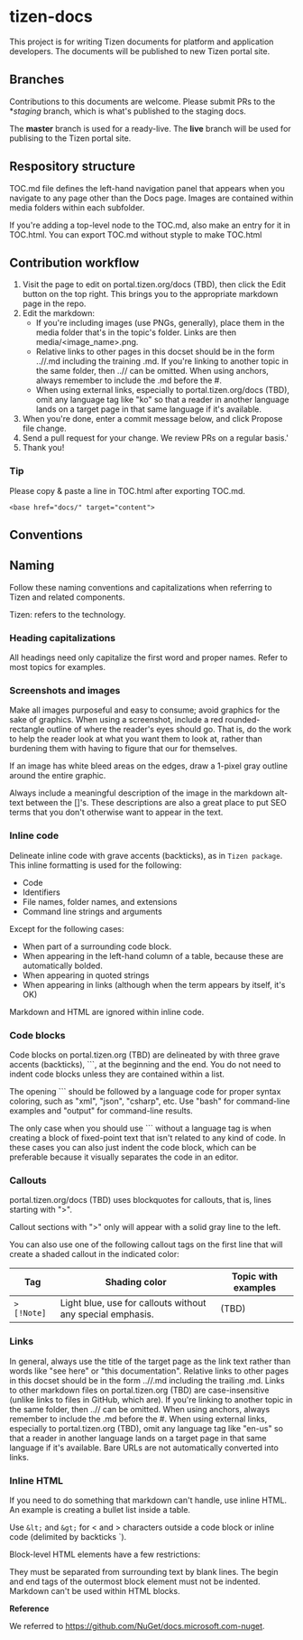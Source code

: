 # tizen-docs

This project is for writing Tizen documents for platform and application developers. The documents will be published to new Tizen portal site.

## Branches
Contributions to this documents are welcome.
Please submit PRs to the **staging* branch, which is what's published to the staging docs.

The **master** branch is used for a ready-live.
The **live** branch will be used for publising to the Tizen portal site.

## Respository structure
TOC.md file defines the left-hand navigation panel that appears when you navigate to any page other than the Docs page.
Images are contained within media folders within each subfolder.


If you're adding a top-level node to the TOC.md, also make an entry for it in TOC.html.
You can export TOC.md without styple to make TOC.html

## Contribution workflow
1. Visit the page to edit on portal.tizen.org/docs (TBD), then click the Edit button on the top right. This brings you to the appropriate markdown page in the repo.
2. Edit the markdown:
    - If you're including images (use PNGs, generally), place them in the media folder that's in the topic's folder. Links are then media/<image_name>.png.
    - Relative links to other pages in this docset should be in the form ../<folder>/<topic-file>.md including the training .md. If you're linking to another topic in the same folder, then ../<folder>/ can be omitted. When using anchors, always remember to include the .md before the #.
    - When using external links, especially to portal.tizen.org/docs (TBD), omit any language tag like "ko" so that a reader in another language lands on a target page in that same language if it's available.
3. When you're done, enter a commit message below, and click Propose file change.
4. Send a pull request for your change. We review PRs on a regular basis.'
5. Thank you!

### Tip
Please copy & paste a line in TOC.html after exporting TOC.md.

```
<base href="docs/" target="content">
```

## Conventions


## Naming

Follow these naming conventions and capitalizations when referring to Tizen and related components.

Tizen: refers to the technology.

### Heading capitalizations

All headings need only capitalize the first word and proper names. Refer to most topics for examples.



### Screenshots and images

Make all images purposeful and easy to consume; avoid graphics for the sake of graphics. When using a screenshot, include a red rounded-rectangle outline of where the reader's eyes should go. That is, do the work to help the reader look at what you want them to look at, rather than burdening them with having to figure that our for themselves.

If an image has white bleed areas on the edges, draw a 1-pixel gray outline around the entire graphic.

Always include a meaningful description of the image in the markdown alt-text between the []'s. These descriptions are also a great place to put SEO terms that you don't otherwise want to appear in the text.

### Inline code

Delineate inline code with grave accents (backticks), as in `Tizen package`. This inline formatting is used for the following:

- Code
- Identifiers
- File names, folder names, and extensions
- Command line strings and arguments

Except for the following cases:

- When part of a surrounding code block.
- When appearing in the left-hand column of a table, because these are automatically bolded.
- When appearing in quoted strings
- When appearing in links (although when the term appears by itself, it's OK)

Markdown and HTML are ignored within inline code.


### Code blocks

Code blocks on portal.tizen.org (TBD) are delineated by with three grave accents (backticks), ```, at the beginning and the end. You do not need to indent code blocks unless they are contained within a list.

The opening ``` should be followed by a language code for proper syntax coloring, such as "xml", "json", "csharp", etc. Use "bash" for command-line examples and "output" for command-line results.

The only case when you should use ``` without a language tag is when creating a block of fixed-point text that isn't related to any kind of code. In these cases you can also just indent the code block, which can be preferable because it visually separates the code in an editor.

### Callouts

portal.tizen.org/docs (TBD) uses blockquotes for callouts, that is, lines starting with ">".

Callout sections with ">" only will appear with a solid gray line to the left.

You can also use one of the following callout tags on the first line that will create a shaded callout in the indicated color:

| Tag | Shading color | Topic with examples |
| --- | --- | --- |
| `> [!Note]` | Light blue, use for callouts without any special emphasis. | (TBD) |

### Links

In general, always use the title of the target page as the link text rather than words like "see here" or "this documentation".
Relative links to other pages in this docset should be in the form ../<folder>/<topic-file>.md including the trailing .md.
Links to other markdown files on portal.tizen.org (TBD) are case-insensitive (unlike links to files in GitHub, which are).
If you're linking to another topic in the same folder, then ../<folder>/ can be omitted.
When using anchors, always remember to include the .md before the #.
When using external links, especially to portal.tizen.org (TBD), omit any language tag like "en-us" so that a reader in another language lands on a target page in that same language if it's available.
Bare URLs are not automatically converted into links.

### Inline HTML

If you need to do something that markdown can't handle, use inline HTML. An example is creating a bullet list inside a table.

Use `&lt;` and `&gt;` for < and > characters outside a code block or inline code (delimited by backticks `).

Block-level HTML elements have a few restrictions:

They must be separated from surrounding text by blank lines.
The begin and end tags of the outermost block element must not be indented.
Markdown can't be used within HTML blocks.


**Reference**

We referred to https://github.com/NuGet/docs.microsoft.com-nuget.


